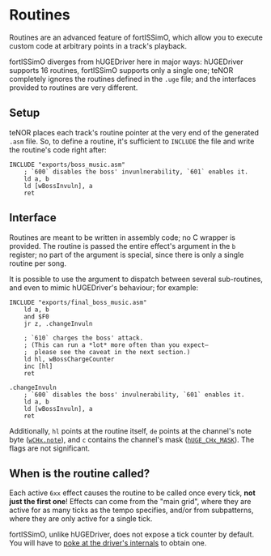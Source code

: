 # Routines

Routines are an advanced feature of fortISSimO, which allow you to execute custom code at arbitrary points in a track's playback.

fortISSimO diverges from hUGEDriver here in major ways: hUGEDriver supports 16 routines, fortISSimO supports only a single one; teNOR completely ignores the routines defined in the `.uge` file; and the interfaces provided to routines are very different.

## Setup

teNOR places each track's routine pointer at the very end of the generated `.asm` file. So, to define a routine, it's sufficient to `INCLUDE` the file and write the routine's code right after:

```rgbasm
INCLUDE "exports/boss_music.asm"
	; `600` disables the boss' invunlnerability, `601` enables it.
	ld a, b
	ld [wBossInvuln], a
	ret
```

## Interface

Routines are meant to be written in assembly code; no C wrapper is provided.
The routine is passed the entire effect's argument in the `b` register; no part of the argument is special, since there is only a single routine per song.

It is possible to use the argument to dispatch between several sub-routines, and even to mimic hUGEDriver's behaviour; for example:

```rgbasm
INCLUDE "exports/final_boss_music.asm"
	ld a, b
	and $F0
	jr z, .changeInvuln

	; `610` charges the boss' attack.
	; (This can run a *lot* more often than you expect—
	;  please see the caveat in the next section.)
	ld hl, wBossChargeCounter
	inc [hl]
	ret

.changeInvuln
	; `600` disables the boss' invulnerability, `601` enables it.
	ld a, b
	ld [wBossInvuln], a
	ret
```

Additionally, `hl` points at the routine itself, `de` points at the channel's note byte ([`wCHx.note`](./internals.md)), and `c` contains the channel's mask ([`hUGE_CHx_MASK`](./sfx.md)).
The flags are not significant.

## When is the routine called?

Each active `6xx` effect causes the routine to be called once every tick, **not just the first one**!
Effects can come from the "main grid", where they are active for as many ticks as the tempo specifies, and/or from subpatterns, where they are only active for a single tick.

fortISSimO, unlike hUGEDriver, does not expose a tick counter by default.
You will have to [poke at the driver's internals](./internals.md) to obtain one.
